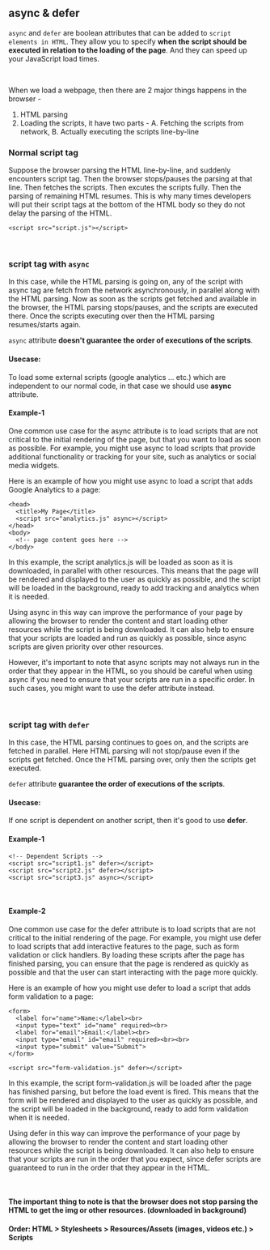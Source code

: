 ## async & defer

`async` and `defer` are boolean attributes that can be added to `script elements in HTML`. They allow you to specify **when the script should be executed in relation to the loading of the page**. And they can speed up your JavaScript load times.

<br>

When we load a webpage, then there are 2 major things happens in the browser -

1. HTML parsing
2. Loading the scripts, it have two parts - A. Fetching the scripts from network, B. Actually executing the scripts line-by-line

### Normal script tag

Suppose the browser parsing the HTML line-by-line, and suddenly encounters script tag. Then the browser stops/pauses the parsing at that line. Then fetches the scripts. Then excutes the scripts fully. Then the parsing of remaining HTML resumes.
This is why many times developers will put their script tags at the bottom of the HTML body so they do not delay the parsing of the HTML.

```
<script src="script.js"></script>
```

<br>

### script tag with `async`

In this case, while the HTML parsing is going on, any of the script with async tag are fetch from the network asynchronously, in parallel along with the HTML parsing. Now as soon as the scripts get fetched and available in the browser, the HTML parsing stops/pauses, and the scripts are executed there. Once the scripts executing over then the HTML parsing resumes/starts again.

`async` attribute **doesn't guarantee the order of executions of the scripts**.

#### Usecase:

To load some external scripts (google analytics ... etc.) which are independent to our normal code, in that case we should use **async** attribute.

#### Example-1

One common use case for the async attribute is to load scripts that are not critical to the initial rendering of the page, but that you want to load as soon as possible. For example, you might use async to load scripts that provide additional functionality or tracking for your site, such as analytics or social media widgets.

Here is an example of how you might use async to load a script that adds Google Analytics to a page:

```
<head>
  <title>My Page</title>
  <script src="analytics.js" async></script>
</head>
<body>
  <!-- page content goes here -->
</body>
```

In this example, the script analytics.js will be loaded as soon as it is downloaded, in parallel with other resources. This means that the page will be rendered and displayed to the user as quickly as possible, and the script will be loaded in the background, ready to add tracking and analytics when it is needed.

Using async in this way can improve the performance of your page by allowing the browser to render the content and start loading other resources while the script is being downloaded. It can also help to ensure that your scripts are loaded and run as quickly as possible, since async scripts are given priority over other resources.

However, it's important to note that async scripts may not always run in the order that they appear in the HTML, so you should be careful when using async if you need to ensure that your scripts are run in a specific order. In such cases, you might want to use the defer attribute instead.

<br>

### script tag with `defer`

In this case, the HTML parsing continues to goes on, and the scripts are fetched in parallel. Here HTML parsing will not stop/pause even if the scripts get fetched. Once the HTML parsing over, only then the scripts get executed.

`defer` attribute **guarantee the order of executions of the scripts**.

#### Usecase:

If one script is dependent on another script, then it's good to use **defer**.

#### Example-1

```
<!-- Dependent Scripts -->
<script src="script1.js" defer></script>
<script src="script2.js" defer></script>
<script src="script3.js" async></script>
```

<br>

#### Example-2

One common use case for the defer attribute is to load scripts that are not critical to the initial rendering of the page. For example, you might use defer to load scripts that add interactive features to the page, such as form validation or click handlers. By loading these scripts after the page has finished parsing, you can ensure that the page is rendered as quickly as possible and that the user can start interacting with the page more quickly.

Here is an example of how you might use defer to load a script that adds form validation to a page:

```
<form>
  <label for="name">Name:</label><br>
  <input type="text" id="name" required><br>
  <label for="email">Email:</label><br>
  <input type="email" id="email" required><br><br>
  <input type="submit" value="Submit">
</form>

<script src="form-validation.js" defer></script>
```

In this example, the script form-validation.js will be loaded after the page has finished parsing, but before the load event is fired. This means that the form will be rendered and displayed to the user as quickly as possible, and the script will be loaded in the background, ready to add form validation when it is needed.

Using defer in this way can improve the performance of your page by allowing the browser to render the content and start loading other resources while the script is being downloaded. It can also help to ensure that your scripts are run in the order that you expect, since defer scripts are guaranteed to run in the order that they appear in the HTML.

<br>

#### The important thing to note is that the browser does not stop parsing the HTML to get the img or other resources. (downloaded in background)

#### Order: HTML > Stylesheets > Resources/Assets (images, videos etc.) > Scripts
